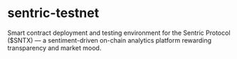 # sentric-testnet
Smart contract deployment and testing environment for the Sentric Protocol ($SNTX) — a sentiment-driven on-chain analytics platform rewarding transparency and market mood.
